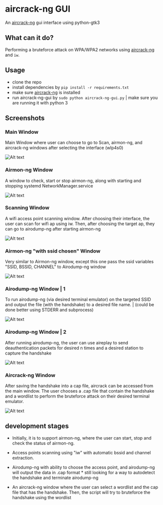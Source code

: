 # aircrack-ng GUI

An [aircrack-ng](https://www.github.com/aircrack-ng/aircrack-ng) gui interface using python-gtk3

## What can it do?
Performing a bruteforce attack on WPA/WPA2 networks using [aircrack-ng](https://www.github.com/aircrack-ng/aircrack-ng) and `iw`.

## Usage
* clone the repo
* install dependencies by `pip install -r requirements.txt`
* make sure [aircrack-ng](https://www.github.com/aircrack-ng/aircrack-ng) is installed
* run aircrack-ng-gui by `sudo python aircrack-ng-gui.py` | make sure you are running it with python 3

## Screenshots

### Main Window
Main Window where user can choose to go to Scan, airmon-ng, and aircrack-ng windows after selecting the interface (wlp4s0)

![Alt text](screenshots/1.png?raw=true "ScreenShot 1")

### Airmon-ng  Window
A window to check, start or stop airmon-ng, along with starting and stopping systemd NetworkManager.service

![Alt text](screenshots/9.png?raw=true "ScreenShot 9")

### Scanning Window
A wifi access point scanning window. After choosing their interface, the user can scan for wifi ap using iw. Then, after choosing the target ap, they can go to airodump-ng after starting airmon-ng

![Alt text](screenshots/2.png?raw=true "ScreenShot 2")

### Airmon-ng "with ssid chosen" Window
Very similar to Airmon-ng window, except this one pass the ssid variables "SSID, BSSID, CHANNEL" to Airodump-ng window

![Alt text](screenshots/3.png?raw=true "ScreenShot 3")

### Airodump-ng Window | 1
To run airodump-ng (via desired terminal emulator) on the targeted SSID and output the file (with the handshake) to a desired file name. | (could be done better using STDERR and subprocess)

![Alt text](screenshots/5.png?raw=true "ScreenShot 5")



### Airodump-ng Window | 2
After running airodump-ng, the user can use aireplay to send deauthentication packets for desired n times and a desired station to capture the handshake

![Alt text](screenshots/6.png?raw=true "ScreenShot 6")

### Aircrack-ng Window
After saving the handshake into a cap file, aircrack can be accessed from the main window. The user chooses a .cap file that contain the handshake and a wordlist to perform the bruteforce attack on their desired terminal emulator.

![Alt text](screenshots/8.png?raw=true "ScreenShot 8")

## development stages
* Initially, it is to support airmon-ng, where the user can start, stop and check the status of airmon-ng.

* Access points scanning using "iw" with automatic bssid and channel extraction.

* Airodump-ng with ability to choose the access point, and airodump-ng will output the data in .cap format  * still looking for a way to autodetect the handshake and terminate airodump-ng

* An aircrack-ng window where the user can select a wordlist and the cap file that has the handshake. Then, the script will try to bruteforce the handshake using the wordlist

